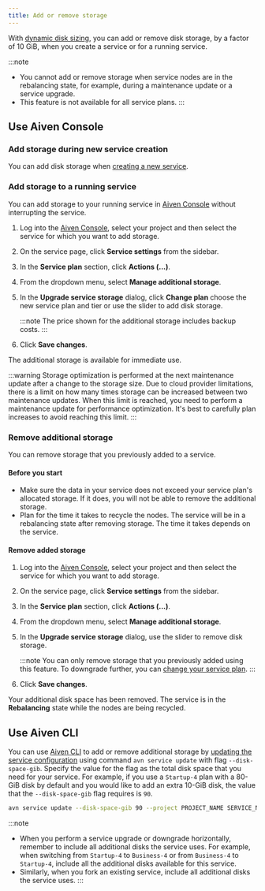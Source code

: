 ```yaml
---
title: Add or remove storage
---
```


With [dynamic disk sizing](/docs/platform/concepts/dynamic-disk-sizing), you can add or remove disk storage, by a factor of 10 GiB, when you create a service or for a running service.

:::note
-   You cannot add or remove storage when service nodes are in the
    rebalancing state, for example, during a maintenance update or a
    service upgrade.
-   This feature is not available for all service plans.
:::

## Use Aiven Console

### Add storage during new service creation

You can add disk storage when
[creating a new service](/docs/platform/howto/create_new_service).

### Add storage to a running service

You can add storage to your running service in [Aiven
Console](https://console.aiven.io/) without interrupting the service.

1.  Log into the [Aiven Console](https://console.aiven.io/), select your
    project and then select the service for which you want to add
    storage.

2.  On the service page, click **Service settings** from the sidebar.

3.  In the **Service plan** section, click **Actions (\...)**.

4.  From the dropdown menu, select **Manage additional storage**.

5.  In the **Upgrade service storage** dialog, click **Change plan**
    choose the new service plan and tier or use the slider to add disk
    storage.

    :::note
    The price shown for the additional storage includes backup costs.
    :::

6.  Click **Save changes**.

The additional storage is available for immediate use.

:::warning
Storage optimization is performed at the next maintenance update after a
change to the storage size. Due to cloud provider limitations, there is
a limit on how many times storage can be increased between two
maintenance updates. When this limit is reached, you need to perform a
maintenance update for performance optimization. It's best to carefully
plan increases to avoid reaching this limit.
:::

### Remove additional storage

You can remove storage that you previously added to a service.

#### Before you start

-   Make sure the data in your service does not exceed your service
    plan's allocated storage. If it does, you will not be able to
    remove the additional storage.
-   Plan for the time it takes to recycle the nodes. The service will be
    in a rebalancing state after removing storage. The time it takes
    depends on the service.

#### Remove added storage

1.  Log into the [Aiven Console](https://console.aiven.io/), select your
    project and then select the service for which you want to add
    storage.

2.  On the service page, click **Service settings** from the sidebar.

3.  In the **Service plan** section, click **Actions (\...)**.

4.  From the dropdown menu, select **Manage additional storage**.

5.  In the **Upgrade service storage** dialog, use the slider to remove
    disk storage.

    :::note
    You can only remove storage that you previously added using this
    feature. To downgrade further, you can
    [change your service plan](/docs/platform/howto/scale-services).
    :::

6.  Click **Save changes**.

Your additional disk space has been removed. The service is in the
**Rebalancing** state while the nodes are being recycled.

## Use Aiven CLI

You can use [Aiven CLI](/docs/tools/cli)
to add or remove additional storage by
[updating the service configuration](/docs/tools/cli/service-cli#avn-cli-service-update) using command `avn service update` with flag
`--disk-space-gib`. Specify the value for the flag as the total disk
space that you need for your service. For example, if you use a
`Startup-4` plan with a 80-GiB disk by default and you would like to add
an extra 10-GiB disk, the value that the `--disk-space-gib` flag
requires is `90`.

```bash
avn service update --disk-space-gib 90 --project PROJECT_NAME SERVICE_NAME
```

:::note
-   When you perform a service upgrade or downgrade horizontally,
    remember to include all additional disks the service uses. For
    example, when switching from `Startup-4` to `Business-4` or from
    `Business-4` to `Startup-4`, include all the additional disks
    available for this service.
-   Similarly, when you fork an existing service, include all additional
    disks the service uses.
:::
